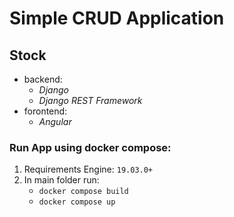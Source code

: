 # Simple CRUD Application 

## Stock
- backend: 
  - *Django*
  - *Django REST Framework*
- forontend: 
  - *Angular* 
  


### Run App using docker compose:
1. Requirements Engine: `19.03.0+`
2. In main folder run: 
    - `docker compose build`  
    - `docker compose up`